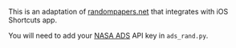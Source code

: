 This is an adaptation of [randompapers.net](http://randompapers.net) that integrates with iOS Shortcuts app.

You will need to add your [NASA ADS](https://ui.adsabs.harvard.edu/help/api/) API key in `ads_rand.py`.
